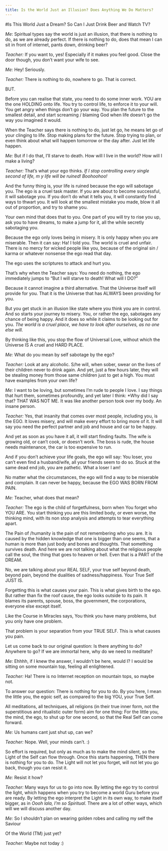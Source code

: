 ```yaml
---
title: Is the World Just an Illusion? Does Anything We Do Matters?
---
```


#Is This World Just a Dream? So Can I Just Drink Beer and Watch TV?

 

*Me*: Spiritual types say the world is just an illusion, that there is nothing to do, as we are already perfect. If there is nothing to do, does that mean I can sit in front of internet, pants down, drinking beer?

 

*Teacher:* If you want to, yes! Especially if it makes you feel good. Close the door though, you don’t want your wife to see.

 

*Me:* Hey! Seriously.

 

*Teacher:* There is nothing to do, nowhere to go. That is correct.

 

BUT.

 

Before you can realise that state, you need to do some inner work. YOU are the one HOLDING onto life. You try to control life, to enforce it to your will. You get angry when things don’t go your way. You plan the future to the smallest detail, and start screaming / blaming God when life doesn’t go the way you imagined it would.

 

When the Teacher says there is nothing to do, just let go, he means let go of your clinging to life. Stop making plans for the future. Stop trying to plan, or even think about what will happen tomorrow or the day after. Just let life happen.

 

 

*Me:* But if I do that, I’ll starve to death. How will I live in the world? How will I make a living?

 

*Teacher:* That’s what your ego thinks. *If I stop controlling every single second of life, m y life will be ruined! Boohoohoo!*

 

And the funny thing is, your life is ruined because the ego will sabotage you. The ego is a cruel task master. If you are about to become successful, it will sabotage you. If you don’t do what it tells you, it will constantly find ways to thwart you. It will look at the smallest mistake you made, blow it all out of proportion, and try to shame you.

 

Your own mind that does that to you. One part of you will try to rise you up, ask you to have dreams, to make a jump for it, all the while secretly sabotaging you.

 

Because the ego only loves being in misery. It is only happy when you are miserable. Then it can say: Ha! I told you. The world is cruel and unfair. There is no mercy for wicked people like you, because of the original sin / karma or whatever nonsense the ego read that day. 

 

The ego uses the scriptures to attack and hurt you.

 

That’s why when the Teacher says: You need do nothing, the ego immediately jumps to “But I will starve to death! What will I DO?”

 

Because it cannot imagine a third alternative. That the Universe itself will provide for you. That it is the Universe that has ALWAYS been providing for you.

 

 

But you get stuck in an illusion like state where you think you are in control. And so starts your journey to misery. You, or rather the ego, sabotages any chance of being happy. And it does so while it claims to be looking out for you. *The world is a cruel place, we have to look after ourselves, as no one else will.*

 

By thinking like this, you stop the flow of Universal Love, without which the Universe IS A cruel and HARD PLACE.

 

 

*Me:* What do you mean by self sabotage by the ego?

 

*Teacher:* Look at any alcoholic. S/he will, when sober, swear on the lives of their children never to drink again. And yet, just a few hours later, they will be stealing money from those same children just to get a high. You must have examples from your own life?

 

*Me:* I want to be loving, but sometimes I’m rude to people I love. I say things that hurt them, sometimes profoundly, and yet later I think: *Why did I say that? THAT WAS NOT ME. It was like another person took over my body. An insane person.

 

*Teacher:* Yes, that insanity that comes over most people, including you, is the EGO. It loves misery, and will make every effort to bring more of it. It will say you need the perfect partner and job and house and car to be happy.

 

And yet as soon as you have it all, it will start finding faults. The wife is growing old, or can’t cook, or doesn’t work. The boss is rude, the house needs maintenance, the car is too expensive to run.

 

And if you don’t achieve your life goals, the ego will say: You loser, you can’t even find a husband/wife, all your friends seem to do so. Stuck at the same dead end job, you are pathetic. What a loser I am!

 

No matter what the circumstances, the ego will find a way to be miserable and complain. It can never be happy, because the EGO WAS BORN FROM PAIN.

 

*Me:* Teacher, what does that mean?

 

*Teacher:* The ego is the child of forgetfulness, born when You forget who YOU ARE. You start thinking you are this limited body, or even worse, the thinking mind, with its non stop analysis and attempts to tear everything apart.

 

The Pain of /humanity is the pain of not remembering who you are. It is caused by the hidden knowledge that one is bigger than one seems, that a human is more than just body and bones and thoughts. That something survives death. And here we are not talking about what the religious people call the soul, the thing that goes to heaven or hell. Even that is a PART of the DREAM.

 

No, we are talking about your REAL SELF, your true self beyond death, beyond pain, beyond the dualities of sadness/happiness. Your True Self JUST IS.

 

Forgetting this is what causes your pain. This is what gives birth to the ego. But rather than fix the roof cause, the ego looks outside to its pain. It blames its parents, spouse, boss, the government, the corporations, everyone else except itself.

 

Like the Course in Miracles says, You think you have many problems, but you only have one problem.

 

That problem is your separation from your TRUE SELF. This is what causes you pain.

 

Let us come back to our original question: Is there anything to do? Anywhere to go? If we are immortal here, why do we need to meditate?

 

*Me:* Ehhhh, if I knew the answer, I wouldn’t be here, would I? I would be sitting on some mountain top, feeling all enlightened.

 

*Teacher:* Ha! There is no Internet reception on mountain tops, so maybe not.

 

To answer our question: There is nothing for you to do. By you here, I mean the little you, the egoic self, as compared to the big YOU, your True Self.

 

All meditations, all techniques, all religions (in their true inner form, not the superstitious and ritualistic outer form) aim for one thing: For the little you, the mind, the ego, to shut up for one second, so that the Real Self can come forward.

 

*Me:* Us humans cant just shut up, can we?

 

*Teacher:* Nope. Well, your minds can’t. :)

 

So effort is required, but only as much as to make the mind silent, so the Light of the Self can flow through. Once this starts happening, THEN there is nothing for you to do. The Light will not let you forget, will not let you go back, though you can resist it.

 

*Me:* Resist it how?

 

*Teacher:* Many ways for us to go into now. By letting the ego try to control the light, which happens when you try to become a world Guru before you are ready. By letting the ego interpret the Light in its own way, to make itself bigger, as in *Oooh lala, I’m so Spiritual*. There are a lot of other ways, which will we will discuss another day.

 

*Me:* So I shouldn’t plan on wearing golden robes and calling my self the Saviour

Of the World (TM) just yet?

 

*Teacher:* Maybe not today :)